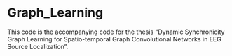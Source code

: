 # Graph_Learning
This code is the accompanying code for the thesis “Dynamic Synchronicity Graph Learning for Spatio-temporal Graph Convolutional Networks in EEG Source Localization”.
